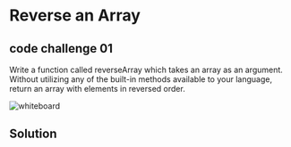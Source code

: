 # Reverse an Array

## code challenge 01

 Write a function called reverseArray which takes an array as an argument. Without utilizing any of the built-in methods available to your language, return an array with elements in reversed order.
 
 ![whiteboard](/Users/sarah/projects/courses/code401/data-structures-and-algorithms-401/javascript/array-reverse/arrayReverse.jpg)



 ## Solution
